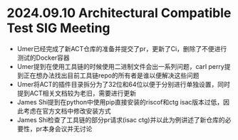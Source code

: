 # 2024.09.10 Architectural Compatible Test SIG Meeting

- Umer已经完成了新ACT仓库的准备并提交了pr，更新了Ci，删除了不便进行测试的Docker容器
- Umer提到在使用工具链的时候使用二进制文件会出一系列问题，carl perry提到正在想办法找出目前工具链repo的所有者是谁以便解决这些问题
- Umer将ACT的插件目录拆分为了32位和64位以便于分别进行单独设置，同时提到ACT相关文档较为老旧，需要进行更新
- James Shi提到在python中使用pip直接安装的riscof和ctg isac版本过低，因此考虑在官方文档中修改安装方式
- James Shi检查了工具链的部分pr请求(isac ctg)并以此为例讲述了新仓库的必要性，pr本身会议并无讨论